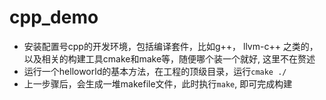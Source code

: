 # cpp_demo


- 安装配置号cpp的开发环境，包括编译套件，比如g++， llvm-c++ 之类的，以及相关的构建工具cmake和make等，随便哪个装一个就好, 这里不在赘述
- 运行一个helloworld的基本方法，在工程的顶级目录，运行`cmake ./`
- 上一步骤后，会生成一堆makefile文件，此时执行`make`, 即可完成构建